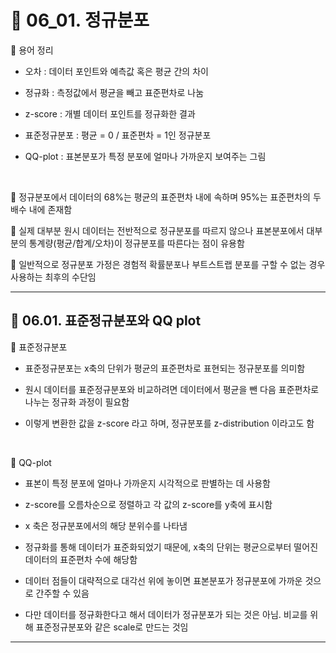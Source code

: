 # 🎰 06_01. 정규분포  

🎲 용어 정리  

- 오차 : 데이터 포인트와 예측값 혹은 평균 간의 차이  
   
- 정규화 : 측정값에서 평균을 빼고 표준편차로 나눔  
   
- z-score : 개별 데이터 포인트를 정규화한 결과  
   
- 표준정규분포 : 평균 = 0 / 표준편차 = 1인 정규분포  
   
- QQ-plot : 표본분포가 특정 분포에 얼마나 가까운지 보여주는 그림  
   
<br>  

🎲 정규분포에서 데이터의 68%는 평균의 표준편차 내에 속하며 95%는 표준편차의 두 배수 내에 존재함  

🎲 실제 대부분 원시 데이터는 전반적으로 정규분포를 따르지 않으나 표본분포에서 대부분의 통계량(평균/합계/오차)이 정규분포를 따른다는 점이 유용함  

🎲 일반적으로 정규분포 가정은 경험적 확률분포나 부트스트랩 분포를 구할 수 없는 경우 사용하는 최후의 수단임  

***  

## 🎰 06.01. 표준정규분포와 QQ plot  

🎲 표준정규분포  


- 표준정규분포는 x축의 단위가 평균의 표준편차로 표현되는 정규분포를 의미함  
   
- 원시 데이터를 표준정규분포와 비교하려면 데이터에서 평균을 뺀 다음 표준편차로 나누는 정규화 과정이 필요함  
   
- 이렇게 변환한 값을 z-score 라고 하며, 정규분포를 z-distribution 이라고도 함  
   
<br>  

🎲 QQ-plot  

- 표본이 특정 분포에 얼마나 가까운지 시각적으로 판별하는 데 사용함  
   
- z-score를 오름차순으로 정렬하고 각 값의 z-score를 y축에 표시함  
   
- x 축은 정규분포에서의 해당 분위수를 나타냄  
   
- 정규화를 통해 데이터가 표준화되었기 때문에, x축의 단위는 평균으로부터 떨어진 데이터의 표준편차 수에 해당함  
   
- 데이터 점들이 대략적으로 대각선 위에 놓이면 표본분포가 정규분포에 가까운 것으로 간주할 수 있음  
   
   
- 다만 데이터를 정규화한다고 해서 데이터가 정규분포가 되는 것은 아님. 비교를 위해 표준정규분포와 같은 scale로 만드는 것임  
 
***  


